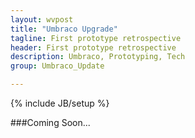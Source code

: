 ```yaml
---
layout: wvpost
title: "Umbraco Upgrade"
tagline: First prototype retrospective
header: First prototype retrospective
description: Umbraco, Prototyping, Tech
group: Umbraco_Update

---
```

{% include JB/setup %}

###Coming Soon...
